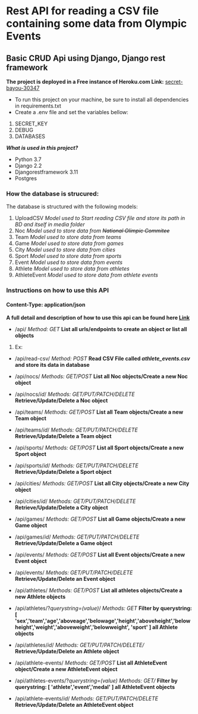 # Rest API for reading a CSV file containing some data from Olympic Events
## Basic CRUD Api using Django, Django rest framework


**The project is deployed in a Free instance of Heroku.com Link:** 
[secret-bayou-30347](http://secret-bayou-30347.herokuapp.com/api/)
- To run this project on your machine, be sure to install all dependencies in
requirements.txt
- Create a .env file and set the variables bellow:
1. SECRET_KEY
2. DEBUG
3. DATABASES

***What is used in this project?***
- Python 3.7
- Django 2.2
- Djangorestframework 3.11
- Postgres

### How the database is strucured: ###
The database is structured with the following models:
1. UploadCSV *Model used to Start reading CSV file and store its path in BD and itself in media folder*
2. Noc *Model used to store data from ~~National Olimpic Commitee~~*
3. Team *Model used to store data from teams*
4. Game *Model used to store data from games*
5. City *Model used to store data from cities*
6. Sport *Model used to store data from sports*
7. Event *Model used to store data from events*
8. Athlete *Model used to store data from athletes*
9. AthleteEvent *Model used to store data from athlete events*

### Instructions on how to use this API ###
#### Content-Type: application/json ####

**A full detail and description of how to use this api can be found here [Link](https://web.postman.co/collections/1758773-a7e7c7f6-1593-45cc-a664-d0751bc56636?version=latest&workspace=5ce8abda-99f0-44fb-8231-cd3182b9a4a0)**

- /api/ *Method: GET* **List all urls/endpoints to create an object or list all objects**
1. Ex: 

- /api/read-csv/ *Method: POST* **Read CSV File called _athlete_events.csv_ and store its data in database**

- /api/nocs/ *Methods: GET/POST* **List all Noc objects/Create a new Noc object**
- /api/nocs/*id*/ *Methods: GET/PUT/PATCH/DELETE* **Retrieve/Update/Delete a Noc object**

- /api/teams/ *Methods: GET/POST* **List all Team objects/Create a new Team object**
- /api/teams/*id*/ *Methods: GET/PUT/PATCH/DELETE* **Retrieve/Update/Delete a Team object**

- /api/sports/ *Methods: GET/POST* **List all Sport objects/Create a new Sport object**
- /api/sports/*id*/ *Methods: GET/PUT/PATCH/DELETE* **Retrieve/Update/Delete a Sport object**

- /api/cities/ *Methods: GET/POST* **List all City objects/Create a new City object**
- /api/cities/*id*/ *Methods: GET/PUT/PATCH/DELETE* **Retrieve/Update/Delete a City object**

- /api/games/ *Methods: GET/POST* **List all Game objects/Create a new Game object**
- /api/games/*id*/ *Methods: GET/PUT/PATCH/DELETE* **Retrieve/Update/Delete a Game object**

- /api/events/ *Methods: GET/POST* **List all Event objects/Create a new Event object**
- /api/events/ *Methods: GET/PUT/PATCH/DELETE* **Retrieve/Update/Delete an Event object**

- /api/athletes/ *Methods: GET/POST* **List all athletes objects/Create a new Athlete objects**
- /api/athletes/?*querystring=(value)*/ *Methods: GET* **Filter by querystring: [ 'sex','team','age','aboveage','belowage','height','aboveheight','belowheight','weight','aboveweight','belowweight', 'sport' ] all Athlete objects**
- /api/athletes/*id*/ *Methods: GET/PUT/PATCH/DELETE/* **Retrieve/Update/Delete an Athlete object**

- /api/athlete-events/ *Methods: GET/POST* **List all AthleteEvent object/Create a new AthleteEvent object**
- /api/athletes-events/?*querystring=(value)* *Methods: GET/* **Filter by querystring: [ 'athlete','event','medal' ] all AthleteEvent objects**
- /api/athlete-events/*id*/ *Methods: GET/PUT/PATCH/DELETE* **Retrieve/Update/Delete an AthleteEvent object**
